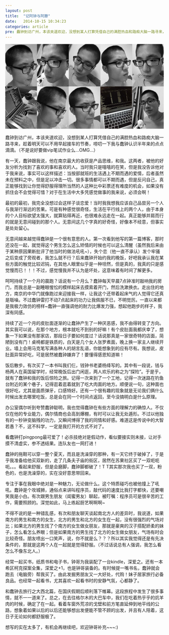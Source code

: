 ```yaml
---
layout: post
title:  "记阿钟与阿滕"
date:   2014-10-15 10:34:23
categories: article
pre: 蠢钟到访广州，本该夹道欢迎，没想到某人打算凭借自己的满腔热血和路痴大脑一路寻来，趁着明天可以不用早起接车的节奏，唠叨一下我与蠢钟认识半年来的点点滴滴。
---
```


![](/images/photosofzhong.jpg)

蠢钟到访广州，本该夹道欢迎，没想到某人打算凭借自己的满腔热血和路痴大脑一路寻来，趁着明天可以不用早起接车的节奏，唠叨一下我与蠢钟认识半年来的点点滴滴。（不是说好要做vip笔试作业么...OMG...）

有一天，蠢钟跟我说，他在南京最大的收获是产品思维，和我。这两者，被他的好友分析为找到了喜欢的事和喜欢的人。当时我只是嘻嘻的在笑，但是我没告诉他对于我来说，事实可以这样描述：当按部就班的生活遇上不期而遇的爱情，后者虽然未在预料之中，但是足以冲击一切。很多事情都可以不期而遇，但是反问自己，真正能够找到让你觉得舒服得理所当然的人这种比中彩票还有难度的机会，如果没有抓住会不会觉得可惜？对于在生活中大多凭感觉做事的我来说，必须会啊！

最初的最初，我完全没想过会这样子谈恋爱！当时我我想我应该自己品尝另一个人与我渐行渐远的苦果。可是有种感觉很奇怪，生活在平行线上的两个人，由于本身的个人目标欲望太强大，就算贴得再近，也很难永远走在一起。真正能够并肩而行的就是无意间碰到的那个人。无意间这几个字真的好奇怪，好像本不经意，但事实是处处留心。

无意间越来越觉得蠢钟是一个很有意思的人。第一次看到他写的第一篇博客，那时还没在一起，就觉得这个男生怎么这么矫情的时候也可以这么清醒（虽然我后来由于某种原因果断批评了他当时的做法吼吼~），失个恋（他一直不承认）发个牢骚之后变成了旁观者，我怎么就不行？后来蠢钟开始约我的晚饭，好吧我承认我在某些方面的触觉比较迟钝，在其他人眼里似乎是一种坦然，但是真的，我真的只是感觉慢而已！！！不过，感觉慢我并不认为是坏处，这意味着有时间了解更多。

呵呵持续了一个月的晨跑？话说有一个月么？蠢钟每天早晨7点钟准时敲响我的房门，而我总是一副睡眼惺忪的模样起床去摸索着开门，然后洗漱换衣。走出住的地方，南京的中华门就像跑过来迎接我一样，让我这个还带着起床气的人觉得它还真是聒噪。不过蠢钟雷打不动7点起床的功力让我佩服不已，不明觉厉。一直以来都是我极力效仿的榜样~蠢钟一直强调他的耐力比爆发力强，想起他跑步的样子，我深有同感。

持续了近一个月的皮肚面逐渐的让蠢钟产生了一种厌恶感，我不由得转变了方向。其实我可以说，在那个地方，根本就吃不到别的好嘛！有个皮肚面我都庆幸了，想象一下如果没有那家店，那段日子要如何度过？话说那真是一家很奇特的店面，简陋到没有门！桌椅都是铁质的，白天是几个女人张罗煮面，晚上换一家主人继续开业。墙上会用马克笔写满各种人的胡言乱语，你能想象到的应有尽有。我想说，皮肚面异常好吃，可是居然被蠢钟嫌弃了！要懂得感恩知道嘛！

饭后散步。有次买了一本书叫我们仨，钱钟书老婆杨绛写的。其中有一段说，钱与杨两人在英国留学时，经常晚饭后出门闲逛，两人欢乐的称之为“探险”。于是乎，就有了蠢钟和我的饭后惊险之旅。记得一次来到了一个工地，记得一次迷路在钓鱼台附近的某个巷子，记得逛着逛着就到了吃大肉面的地方。顺便说一句，这种面也很好吃，尤其是面质弹牙，口感特好。还有一个很有趣的现象就是无论我们俩什么时候出发去哪里吃饭，总是会在同一个时间点返回，至今没搞明白是什么原理。

办公室偶尔听到夸赞蠢钟聪明，我也觉得蠢钟在有些方面的理解力的确惊人。不仅仅在他的专业能力，偶尔情商也会高到爆棚，有时可以让我无处遁形。不过以他独有的一秒钟变脑残的功力，又瞬间博得了我的同情和好感。难道这是传说中的大智若愚？不，这不科学，一定是我打开的方式不对了。

看蠢钟打pingpong最可爱了！必杀技绝对是假动作，看似要接实则未接，让对手摸不清虚实，参不透结果。连队友也一网打进！

蠢钟的拖鞋可以穿一整个夏天，而且是洗澡穿的那种，有一天它终于破掉了，于是乎我准备给他买双新的，走了几条夫子庙的街区，居然在苏果社区买了一双呃呃呃。。。看起来舒服，但是会磨脚，蠢钟脚都破了！T T其实那次我也买了一双，粉色的，也是洗澡穿的，实在没好意思带回来。

专注于事在我眼中绝对是一种魅力，无论做什么。这个特质碰巧也被他撞上了吼吼。蠢钟是个攻城狮，通俗点来讲叫程序员，敲代码的速度比我打字都快，还要嘲笑我是小白。有次跟男生朋友（闺蜜男友）聊起，被叮嘱：程序员可是很辛苦的工作，需要照顾的。深觉如此，马上练起厨艺啊啊啊~

不得不说的是一种错乱感，有次和朋友聊天谈起南北方人的差异时，我说道，如果南方的男生和南方的女生，北方的男生和北方的女生在一起，没有很强烈的气场对比；如果北方的男生找了个南方的女生做女朋友，那就是豪爽的汉子搭配娇柔的妹子，怎么看怎么养眼；但是如果南方的男生找了北方的女生做女朋友，气场有时会比较奇怪。朋友喷出一口笑声，说，你不就是么？？？所以其实我觉得还是有先决条件的，那就是这两个人在一起就是觉得舒服。（不过话说总有人强调，我怎么看怎么不像东北人。）

经常一起买书，纸质书和电子书，钟哥为我装配了一台kindle，深爱之。还有一本希区柯克探案全集，深爱之+1，也是钟哥装备的。有时候提一嘴书名，蠢钟就会跑去（电脑旁）帮我买了。由此发掘男朋友又一大好处，代购！妹子居家旅行必备良品。也经常一起看书，尤其喜欢一起看书时的安静气氛，心都静了。

和蠢钟去旅行之大西北篇，在国庆假期后顺利落下帷幕。这段旅程中发生了很多事情，就不一一道来了。总之，在去往格尔木的大巴车中，我们在吃着热乎乎的炕羊肉的时候，确定了在一起。看着车窗外荒凉的戈壁和前方笔直延伸到地平线的公路，想象着如果以后的以后还能够想出发便能不管不顾的出发，并且有人陪着，这日子无论如何都舒服极了。

想写的实在太多了，有机会再继续吧，欢迎钟哥补充~~~:)

